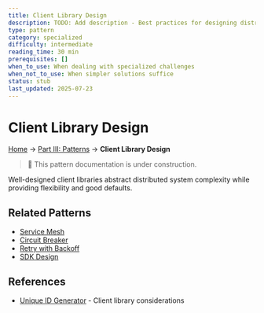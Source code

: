 ```yaml
---
title: Client Library Design
description: TODO: Add description - Best practices for designing distributed system client libraries
type: pattern
category: specialized
difficulty: intermediate
reading_time: 30 min
prerequisites: []
when_to_use: When dealing with specialized challenges
when_not_to_use: When simpler solutions suffice
status: stub
last_updated: 2025-07-23
---
```

# Client Library Design


<!-- Navigation -->
[Home](../introduction/index.md) → [Part III: Patterns](index.md) → **Client Library Design**

> 🚧 This pattern documentation is under construction.

Well-designed client libraries abstract distributed system complexity while providing flexibility and good defaults.

## Related Patterns
- [Service Mesh](service-mesh.md)
- [Circuit Breaker](circuit-breaker.md)
- [Retry with Backoff](retry-backoff.md)
- [SDK Design](../patterns/api-gateway.md)

## References
- [Unique ID Generator](../case-studies/unique-id-generator.md) - Client library considerations